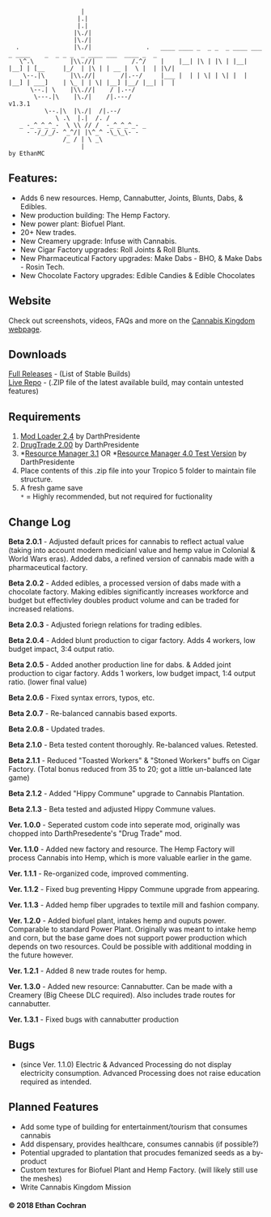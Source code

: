 ```
                    |
                   |.|
                   |.|
                  |\./|
                  |\./|
  .               |\./|               .   ____ ____ _  _ _  _ ____ ___  _ ____    _  _ _ _  _ ____ ___  ____ _  _ 
   \^.\          |\\.//|          /.^/    |    |__| |\ | |\ | |__| |__] | [__     |_/  | |\ | | __ |  \ |  | |\/| 
    \--.|\       |\\.//|       /|.--/     |___ |  | | \| | \| |  | |__] | ___]    | \_ | | \| |__] |__/ |__| |  | 
      \--.| \    |\\.//|    / |.--/
       \---.|\    |\./|    /|.---/                                                                         v1.3.1
          \--.|\  |\./|  /|.--/
             \ .\  |.|  /. /
   _ -_^_^_^_-  \ \\ // /  -_^_^_^_- _
     - -/_/_/- ^_^/| |\^_^ -\_\_\- -
               /_ / | \ _\
                    |                                                                                  by EthanMC
```

## Features:
* Adds 6 new resources. Hemp, Cannabutter, Joints, Blunts, Dabs, & Edibles.
* New production building: The Hemp Factory.
* New power plant: Biofuel Plant.
* 20+ New trades.
* New Creamery upgrade: Infuse with Cannabis.
* New Cigar Factory upgrades: Roll Joints & Roll Blunts.
* New Pharmaceutical Factory upgrades: Make Dabs - BHO, & Make Dabs - Rosin Tech.
* New Chocolate Factory upgrades: Edible Candies & Edible Chocolates

## Website
Check out screenshots, videos, FAQs and more on the [Cannabis Kingdom webpage](https://emcpwns.github.io/CKS/).

## Downloads
[Full Releases](https://github.com/emcpwns/cannabiskingdom/releases) - (List of Stable Builds)  
[Live Repo](https://github.com/emcpwns/cannabiskingdom/archive/master.zip) - (.ZIP file of the latest available build, may contain untested features)  

## Requirements
1. [Mod Loader 2.4](https://tropicomodding.org/mod-loader-2-4-required-file-t28.html) by DarthPresidente  
2. [DrugTrade 2.00](https://tropicomodding.org/drug-trade-updated-jan-10-2015-t20.html) by DarthPresidente  
3. *[Resource Manager 3.1](http://tropicomodding.org/resource-manager-2-0-major-update-t52.html) OR *[Resource Manager 4.0 Test Version](https://tropicomodding.org/resource-manager-4-0-test-version-1-now-available-t354.html) by DarthPresidente  
4. Place contents of this .zip file into your Tropico 5 folder to maintain file structure. 
5. A fresh game save  
<code>&ast;</code> = Highly recommended, but not required for fuctionality

## Change Log
**Beta 2.0.1** - Adjusted default prices for cannabis to reflect actual value (taking into account modern medicianl value and hemp value in Colonial & World Wars eras).
Added dabs, a refined version of cannabis made with a pharmaceutical factory.

**Beta 2.0.2** - Added edibles, a processed version of dabs made with a chocolate factory. 
Making edibles significantly increases workforce and budget but effectivley doubles product volume and can be traded for increased relations.

**Beta 2.0.3** - Adjusted foriegn relations for trading edibles.

**Beta 2.0.4** - Added blunt production to cigar factory. Adds 4 workers, low budget impact, 3:4 output ratio.

**Beta 2.0.5** - Added another production line for dabs. & Added joint production to cigar factory. Adds 1 workers, low budget impact, 1:4 output ratio. (lower final value)

**Beta 2.0.6** - Fixed syntax errors, typos, etc.

**Beta 2.0.7** - Re-balanced cannabis based exports.

**Beta 2.0.8** - Updated trades.

**Beta 2.1.0** - Beta tested content thoroughly. Re-balanced values. Retested.

**Beta 2.1.1** - Reduced "Toasted Workers" & "Stoned Workers" buffs on Cigar Factory. (Total bonus reduced from 35 to 20; got a little un-balanced late game)

**Beta 2.1.2** - Added "Hippy Commune" upgrade to Cannabis Plantation.

**Beta 2.1.3** - Beta tested and adjusted Hippy Commune values.

**Ver. 1.0.0** - Seperated custom code into seperate mod, originally was chopped into DarthPresedente's "Drug Trade" mod.

**Ver. 1.1.0** - Added new factory and resource. The Hemp Factory will process Cannabis into Hemp, which is more valuable earlier in the game.

**Ver. 1.1.1** - Re-organized code, improved commenting.

**Ver. 1.1.2** - Fixed bug preventing Hippy Commune upgrade from appearing.

**Ver. 1.1.3** - Added hemp fiber upgrades to textile mill and fashion company.

**Ver. 1.2.0** - Added biofuel plant, intakes hemp and ouputs power. Comparable to standard Power Plant.
Originally was meant to intake hemp and corn, but the base game does not support power production which depends on two resources. Could be possible with additional modding in the future however.

**Ver. 1.2.1** - Added 8 new trade routes for hemp.

**Ver. 1.3.0** - Added new resource: Cannabutter. Can be made with a Creamery (Big Cheese DLC required). Also includes trade routes for cannabutter.

**Ver. 1.3.1** - Fixed bugs with cannabutter production

## Bugs
- (since Ver. 1.1.0) Electric & Advanced Processing do not display electricity consumption. Advanced Processing does not raise education required as intended.

## Planned Features
- Add some type of building for entertainment/tourism that consumes cannabis
- Add dispensary, provides healthcare, consumes cannabis (if possible?)
- Potential upgraded to plantation that procudes femanized seeds as a by-product
- Custom textures for Biofuel Plant and Hemp Factory. (will likely still use the meshes)
- Write Cannabis Kingdom Mission


#### &copy; 2018 Ethan Cochran